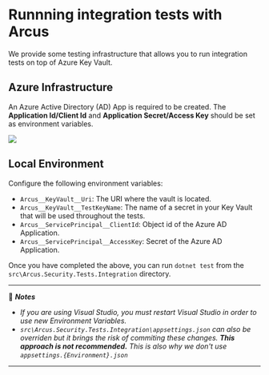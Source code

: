 # Runnning integration tests with Arcus

We provide some testing infrastructure that allows you to run integration tests on top of Azure Key Vault.

## Azure Infrastructure

An Azure Active Directory (AD) App is required to be created. 
The **Application Id/Client Id** and **Application Secret/Access Key** should be set as environment variables.



<a href="https://portal.azure.com/#create/Microsoft.Template/uri/https%3A%2F%2Fraw.githubusercontent.com%2Farcus-azure%2Farcus.security%2Fmaster%2Fdeploy%2Farm%2Fazuredeploy.json" target="_blank">
    <img src="https://azuredeploy.net/deploybutton.png"/>
</a>

## Local Environment

Configure the following environment variables:
* `Arcus__KeyVault__Uri`: The URI where the vault is located.
* `Arcus__KeyVault__TestKeyName`: The name of a secret in your Key Vault that will be used throughout the tests.
* `Arcus__ServicePrincipal__ClientId`: Object id of the Azure AD Application.
* `Arcus__ServicePrincipal__AccessKey`: Secret of the Azure AD Application.

Once you have completed the above, you can run `dotnet test` from the `src\Arcus.Security.Tests.Integration` directory.

---------

:pencil: _**Notes**_

- _If you are using Visual Studio, you must restart Visual Studio in order to use new Environment Variables._
- _`src\Arcus.Security.Tests.Integration\appsettings.json` can also be overriden but it brings the risk of commiting these changes. **This approach is not recommended.** This is also why we don't use `appsettings.{Environment}.json`_

---------